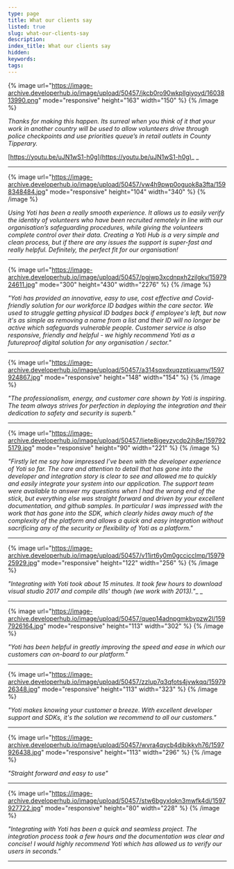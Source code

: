 ```yaml
---
type: page
title: What our clients say
listed: true
slug: what-our-clients-say
description: 
index_title: What our clients say
hidden: 
keywords: 
tags: 
---
```


{% image url="https://image-archive.developerhub.io/image/upload/50457/jkcb0ro90wkpllgiyoyd/1603813990.png" mode="responsive" height="163" width="150" %}
{% /image %}

_Thanks for making this happen. Its surreal when you think of it that your work in another country will be used to allow volunteers drive through police checkpoints and use priorities queue’s in retail outlets in County Tipperary._

[https://youtu.be/uJN1wS1-h0g](https://youtu.be/uJN1wS1-h0g)_
_

---

{% image url="https://image-archive.developerhub.io/image/upload/50457/vw4h9pwp0oguok8a3fta/1598348484.jpg" mode="responsive" height="104" width="340" %}
{% /image %}

_Using Yoti has been a really smooth experience. It allows us to easily verify the identity of volunteers who have been recruited remotely in line with our organisation’s safeguarding procedures, while giving the volunteers complete control over their data. Creating a Yoti Hub is a very simple and clean process, but if there are any issues the support is super-fast and really helpful. Definitely, the perfect fit for our organisation!_

---

{% image url="https://image-archive.developerhub.io/image/upload/50457/pgjwp3xcdnpxh2zilgkv/1597924611.jpg" mode="300" height="430" width="2276" %}
{% /image %}

_"Yoti has provided an innovative, easy to use, cost effective and Covid-friendly solution for our workforce ID badges within the care sector.  We used to struggle getting physical ID badges back if employee's left, but now it's as simple as removing a name from a list and their ID will no longer be active which safeguards vulnerable people.  Customer service is also responsive, friendly and helpful - we highly recommend Yoti as a futureproof digital solution for any organisation / sector."_

---

{% image url="https://image-archive.developerhub.io/image/upload/50457/a314sqxdxuqzptjxuamy/1597924867.jpg" mode="responsive" height="148" width="154" %}
{% /image %}

_"The professionalism, energy, and customer care shown by Yoti is inspiring. The team always strives for perfection in deploying the integration and their dedication to safety and security is superb."_

---

{% image url="https://image-archive.developerhub.io/image/upload/50457/liete8jgeyzycdp2jh8e/1597925179.jpg" mode="responsive" height="90" width="221" %}
{% /image %}

_"Firstly let me say how impressed I’ve been with the developer experience of Yoti so far. The care and attention to detail that has gone into the developer and integration story is clear to see and allowed me to quickly and easily integrate your system into our application. The support team were available to answer my questions when I had the wrong end of the stick, but everything else was straight forward and driven by your excellent documentation, and github samples. In particular I was impressed with the work that has gone into the SDK, which clearly hides away much of the complexity of the platform and allows a quick and easy integration without sacrificing any of the security or flexibility of Yoti as a platform."_

---

{% image url="https://image-archive.developerhub.io/image/upload/50457/v11irt6y0m0gccicclmp/1597925929.jpg" mode="responsive" height="122" width="256" %}
{% /image %}

_"Integrating with Yoti took about 15 minutes. It took few hours to download visual studio 2017 and compile dlls' though (we work with 2013)."__
_

---

{% image url="https://image-archive.developerhub.io/image/upload/50457/quep14adnpgmkbvpzw2l/1597926164.jpg" mode="responsive" height="113" width="302" %}
{% /image %}

_"Yoti has been helpful in greatly improving the speed and ease in which our customers can on-board to our platform."_

---

{% image url="https://image-archive.developerhub.io/image/upload/50457/zzlup7q3qfots4jvwkqq/1597926348.jpg" mode="responsive" height="113" width="323" %}
{% /image %}

_"Yoti makes knowing your customer a breeze. With excellent developer support and SDKs, it's the solution we recommend to all our customers."_

---

{% image url="https://image-archive.developerhub.io/image/upload/50457/wvra4qycb4djbikkvh76/1597926438.jpg" mode="responsive" height="113" width="296" %}
{% /image %}

_"Straight forward and easy to use"_

---

{% image url="https://image-archive.developerhub.io/image/upload/50457/stw6bgyxlqkn3mwfk4di/1597927722.jpg" mode="responsive" height="80" width="228" %}
{% /image %}

_"Integrating with Yoti has been a quick and seamless project. The integration process took a few hours and the documentation was clear and concise! I would highly recommend Yoti which has allowed us to verify our users in seconds."_

---